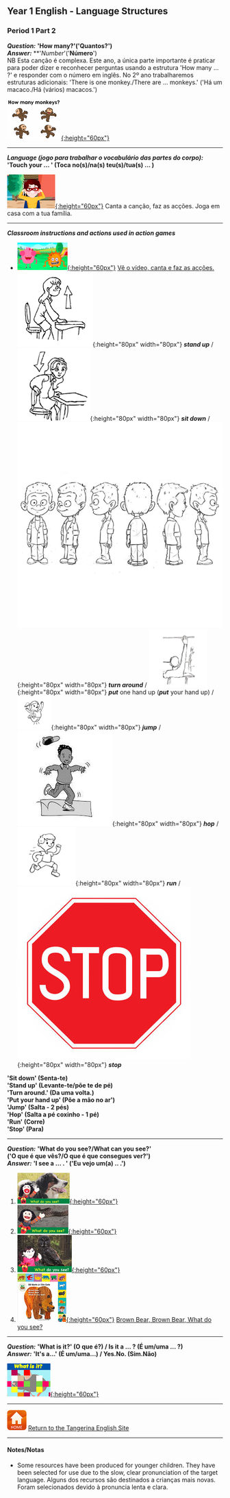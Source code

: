 <head>
<!-- Global site tag (gtag.js) - Google Analytics -->
<script async src="https://www.googletagmanager.com/gtag/js?id=UA-110947112-3"></script>
<script>
  window.dataLayer = window.dataLayer || [];
  function gtag(){dataLayer.push(arguments);}
  gtag('js', new Date());

  gtag('config', 'UA-110947112-3');
</script>
</head>

## Year 1 English - Language Structures
### Period 1 Part 2

<!--***Greetings*** **Good morning; Good afternoon; Hello; Hi**

***Question:*** **'What's your name?'('Qual é o teu nome?' -> Como é que te chamas?)**  
***Answer:*** **'I’m…'(Sou...)/'My name is…' ('O meu nome é...' -> Chamo-me...)**

[![wyn](/images/wyn1.png)](https://www.youtube.com/watch?v=Uv1JkBL5728) [Hello hello, what’s your name?](https://www.youtube.com/watch?v=Uv1JkBL5728)  

***

***Question:*** **'How are you?' (Como é que estás?)**  
***Answer:'*** **I’m fine, thank you.' (Estou bem, obrigada.)**

1. [![hays](/images/hays.PNG)](https://www.youtube.com/watch?v=LxhOv3KnfA8) [How are you?/Como estás?](https://www.youtube.com/watch?v=LxhOv3KnfA8)  [Song [lyrics](http://www.kidsboxapps.es/pdf/kb1/lyric/unit2.pdf) for parents] 

2. [![gae1](/images/gae1.PNG)](https://www.youtube.com/watch?v=9R5-W3bMX4E) [Gogo’s Adventures with English 1](https://www.youtube.com/watch?v=9R5-W3bMX4E) (What's your name?/How are you?)

***

***Question:*** **'How old are you?' ('Quão velho és tu?' -> Quantos anos tens?)**  
***Answer:*** **'I'm _____ .' ('Sou...' -> Tenho...)/'I'm ____ years old.' ('Sou ____ anos.' -> Tenho ___ anos.)**

1. [![hoaykb](/images/hoaykb.png)](https://www.youtube.com/watch?v=6qklhZ_gio0) [How old are you? KB](https://www.youtube.com/watch?v=6qklhZ_gio0)  (Nota: versão animada já não está disponível)

2. [![gae8](/images/gae8.PNG)](https://www.youtube.com/watch?v=sn4sp4YGz0E) Watch [Gogo’s Adventures with English 8](https://www.youtube.com/watch?v=sn4sp4YGz0E)

*** 

***Question:*** **'How's the weather?' ('Como está o tempo?')**  
***Answer:*** **'It's sunny/rainy/windy/cloudy/snowy/foggy/stormy.'**  
**('Há sol/chuva/vento/núvens/neve/nevoeiro/tempestade.')**  

[![mlwe](/images/mlwe.png)](https://www.youtube.com/watch?v=I8GeA3anPdo)

***

***Question:*** **'What colour is it?' (De que cor é?)**  
***Answer:*** **'It's ..*colour*.. .' (É ..*cor*.. .)**

1. [![sar1](/images/kbcol.png)](https://www.youtube.com/watch?v=uTDJiPdz3L0) [I can sing a rainbow (Eu consigo cantar um arco-iris)](https://www.youtube.com/watch?v=uTDJiPdz3L0) Song [lyrics](http://www.kidsboxapps.es/pdf/kb1/lyric/unit1.pdf) for parents. 
2. [![dewc](/images/dewc.png)](https://www.youtube.com/watch?v=YyFLBTTAbSE)

3. [![bbar](/images/bbar.png)](https://www.youtube.com/watch?v=1jv0Gx_q_OU)

4. [![gae6](/images/gae6.png)](https://www.youtube.com/watch?v=_2WAwT9cKAk) Watch [Gogo’s Adventures with English 6](https://www.youtube.com/watch?v=_2WAwT9cKAk)

OUP Everybody up How many song?
1. [![oxeuhm](/images/oxeuhm.PNG)](https://www.youtube.com/watch?v=G3zaC5onBvM)
-->

***Question:*** **'How many?'('Quantos?')**  
***Answer:*** **'*Number*'('**Número**')    
NB Esta canção é complexa. Este ano, a única parte importante é praticar para poder dizer e reconhecer perguntas usando a estrutura 'How many ... ?' e responder com o número em inglês. No 2º ano trabalharemos estruturas adicionais: 'There is one monkey./There are ... monkeys.' ('Há um macaco./Há (vários) macacos.')  

[![hmanmk](/images/hmanmk.png){:height="60px"}](https://www.youtube.com/watch?v=bUvbOtOGeUs)

***

***Language (jogo para trabalhar o vocabulário das partes do corpo):***  
**'Touch your ... ' (Toca no(s)/na(s) teu(s)/tua(s) ... )**  

[![bptch](/images/bptch.png){:height="60px"}](https://www.youtube.com/watch?v=3ZWtDfBoU-E) Canta a canção, faz as acções. Joga em casa com a tua família.  

***

***Classroom instructions and actions used in action games***  

* [![stand](/images/stand.png){:height="60px"}](https://www.youtube.com/watch?v=WsiRSWthV1k) [Vê o vídeo, canta e faz as acções.](https://www.youtube.com/watch?v=WsiRSWthV1k)  
![stand_up](/images/stand_up.gif){:height="80px" width="80px"} ***stand up*** / ![sit_down](/images/sit_down.gif){:height="80px" width="80px"} ***sit down*** / ![turn_around](/images/turn_around.gif){:height="80px" width="80px"} ***turn around*** / ![hand_up](/images/hand_up.gif){:height="80px" width="80px"} ***put*** one hand up (***put*** your hand up) / ![jump](/images/jump.gif){:height="80px" width="80px"} ***jump*** / ![hop](/images/hop.gif){:height="80px" width="80px"} ***hop*** / ![run](/images/run.gif){:height="80px" width="80px"} ***run*** / ![stop](/images/stop.gif){:height="80px" width="80px"} ***stop***

**'Sit down' (Senta-te)**  
**'Stand up' (Levante-te/põe te de pé)**  
**'Turn around.' (Da uma volta.)**  
**'Put your hand up' (Põe a mão no ar')**  
**'Jump' (Salta - 2 pés)**  
**'Hop' (Salta a pé coxinho - 1 pé)**  
**'Run' (Corre)**  
**'Stop' (Para)**  

***

***Question:*** **'What do you see?/What can you see?'**  
**('O que é que vês?/O que é que consegues ver?')**  
***Answer:*** **'I see a ... . ' ('Eu vejo um(a) .. .')**

1. [![dews1](/images/dews1.png){:height="60px"}](https://www.youtube.com/watch?v=MCjhynvMunE)
2. [![dews2](/images/dews2.png){:height="60px"}](https://www.youtube.com/watch?v=p5qwOxlvyhk)
3. [![dews3](/images/dews3.png){:height="60px"}](https://www.youtube.com/watch?v=xQTlPD4ey-4)
4. [![bbbm](/images/bbbm.PNG){:height="60px"}](https://www.youtube.com/watch?v=pdHCYgO9zh8) [Brown Bear, Brown Bear, What do you see?](https://www.youtube.com/watch?v=pdHCYgO9zh8)

***

***Question:*** **'What is it?' (O que é?) / Is it a ... ? (É um/uma ... ?)**  
***Answer:*** **'It's a...' (É um/uma...) / Yes.No. (Sim.Não)**

[![fkea](/images/fkea.png){:height="60px"}](https://www.youtube.com/watch?v=D_sdGxUxz_4)

*** 

<!--Where?

What is it toys song: 
1. [![fket](/images/fket.PNG){:height="60px"}](https://www.youtube.com/watch?v=8-SWzpdcl6E)

***

***Prepositions of place*** **'ON, IN, UNDER, BEHIND, NEXT TO the ..*noun*..' (em cima de ou colado no, dentro, por baixo, atrás, a beira de a/o ..*substantivo*.. )**

1. [![mlpp](/images/mlpp.png)](https://www.youtube.com/watch?v=8F0NYBBKczM)
2. (To be continued)


***-->

[![home](/images/home.PNG)](https://tangerina-pt.github.io/English) [Return to the Tangerina English Site](https://tangerina-pt.github.io/English)

***

#### Notes/Notas
* Some resources have been produced for younger children. They have been selected for use due to the slow, clear pronunciation of the target language. Alguns dos recursos são destinados a crianças mais novas. Foram selecionados devido à pronuncia lenta e clara.
